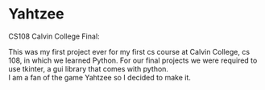 # Yahtzee
CS108 Calvin College Final:

This was my first project ever for my first cs course at Calvin College, cs 108, in which we learned Python.
For our final projects we were required to use tkinter, a gui library that comes with python.  
I am a fan of the game Yahtzee so I decided to make it.
